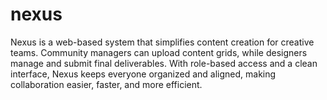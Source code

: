 # nexus
Nexus is a web-based system that simplifies content creation for creative teams. Community managers can upload content grids, while designers manage and submit final deliverables. With role-based access and a clean interface, Nexus keeps everyone organized and aligned, making collaboration easier, faster, and more efficient.
